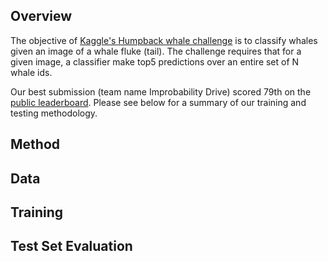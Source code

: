 ## Overview
The objective of [Kaggle's Humpback whale challenge](https://www.kaggle.com/c/whale-categorization-playground) is to classify whales given an image of a whale fluke (tail). The challenge requires that for a given image, a classifier make top5 predictions over an entire set of N whale ids. 

Our best submission (team name Improbability Drive) scored 79th on the [public leaderboard](https://www.kaggle.com/c/whale-categorization-playground/leaderboard). Please see below for a summary of our training and testing methodology.

## Method 

## Data

## Training

## Test Set Evaluation
